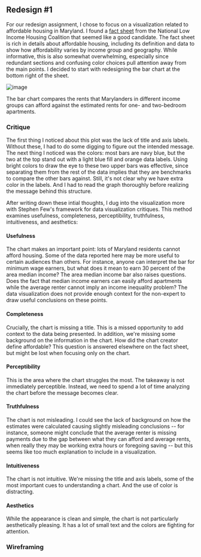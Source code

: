 ## Redesign #1

For our redesign assignment, I chose to focus on a visualization related to affordable housing in Maryland. I found a [fact sheet](https://reports.nlihc.org/oor/maryland) from the National Low Income Housing Coalition that seemed like a good candidate. The fact sheet is rich in details about affordable housing, including its definition and data to show how affordability varies by income group and geography. While informative, this is also somewhat overwhelming, especially since redundant sections and confusing color choices pull attention away from the main points. I decided to start with redesigning the bar chart at the bottom right of the sheet.

![image](https://user-images.githubusercontent.com/71148016/153117931-eee5817c-22f9-4ff9-8751-808b9130dfd7.png)

The bar chart compares the rents that Marylanders in different income groups can afford against the estimated rents for one- and two-bedroom apartments. 

### Critique

The first thing I noticed about this plot was the lack of title and axis labels. Without these, I had to do some digging to figure out the intended message. The next thing I noticed was the colors: most bars are navy blue, but the two at the top stand out with a light blue fill and orange data labels. Using bright colors to draw the eye to these two upper bars was effective, since separating them from the rest of the data implies that they are benchmarks to compare the other bars against. Still, it's not clear why we have extra color in the labels. And I had to read the graph thoroughly before realizing the message behind this structure.

After writing down these intial thoughts, I dug into the visualization more with Stephen Few's framework for data visualization critiques. This method examines usefulness, completeness, perceptibility, truthfulness, intuitiveness, and aesthetics:

#### Usefulness
The chart makes an important point: lots of Maryland residents cannot afford housing. Some of the data reported here may be more useful to certain audiences than others. For instance, anyone can interpret the bar for minimum wage earners, but what does it mean to earn 30 percent of the area median income? The area median income bar also raises questions. Does the fact that median income earners can easily afford apartments while the average renter cannot imply an income inequality problem? The data visualization does not provide enough context for the non-expert to draw useful conclusions on these points. 

#### Completeness
Crucially, the chart is missing a title. This is a missed opportunity to add context to the data being presented. In addition, we're missing some background on the information in the chart. How did the chart creator define affordable? This question is answered elsewhere on the fact sheet, but might be lost when focusing only on the chart. 

#### Perceptibility
This is the area where the chart struggles the most. The takeaway is not immediately perceptible. Instead, we need to spend a lot of time analyzing the chart before the message becomes clear. 

#### Truthfulness
The chart is not misleading. I could see the lack of background on how the estimates were calculated causing slightly misleading conclusions -- for instance, someone might conclude that the average renter is missing payments due to the gap between what they can afford and average rents, when really they may be working extra hours or foregoing saving -- but this seems like too much explanation to include in a visualization. 

#### Intuitiveness
The chart is not intuitive. We're missing the title and axis labels, some of the most important cues to understanding a chart. And the use of color is distracting. 

#### Aesthetics
While the appearance is clean and simple, the chart is not particularly aesthetically pleasing. It has a lot of small text and the colors are fighting for attention. 

### Wireframing








